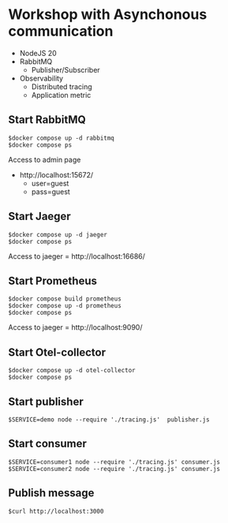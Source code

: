 # Workshop with Asynchonous communication
* NodeJS 20
* RabbitMQ
  * Publisher/Subscriber
* Observability
  * Distributed tracing
  * Application metric

## Start RabbitMQ
```
$docker compose up -d rabbitmq
$docker compose ps
```

Access to admin page
* http://localhost:15672/
  * user=guest
  * pass=guest

## Start Jaeger
```
$docker compose up -d jaeger
$docker compose ps
```
Access to jaeger = http://localhost:16686/

## Start Prometheus
```
$docker compose build prometheus
$docker compose up -d prometheus
$docker compose ps
```
Access to jaeger = http://localhost:9090/

## Start Otel-collector
```
$docker compose up -d otel-collector
$docker compose ps
```

## Start publisher
```
$SERVICE=demo node --require './tracing.js'  publisher.js
```

## Start consumer
```
$SERVICE=consumer1 node --require './tracing.js' consumer.js
$SERVICE=consumer2 node --require './tracing.js' consumer.js
```

## Publish message
```
$curl http://localhost:3000
```